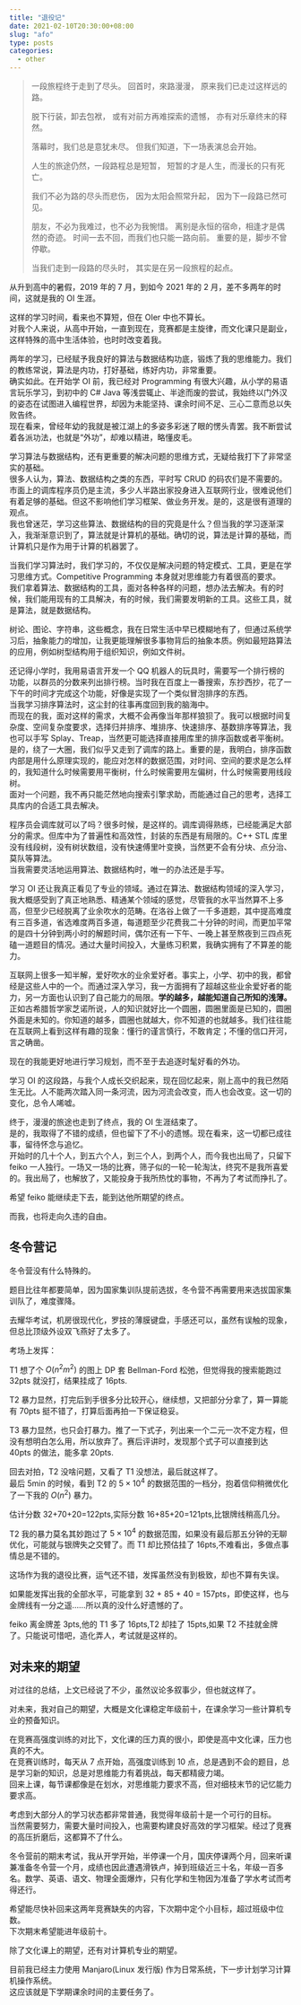 ```yaml
---
title: "退役记"
date: 2021-02-10T20:30:00+08:00
slug: "afo"
type: posts
categories:
  - other
---
```



> 一段旅程终于走到了尽头。
> 回首时，來路漫漫，
> 原来我们已走过这样远的路。
>
> 脱下行装，卸去包袱，
> 或有对前方再难探索的遗憾，
> 亦有对乐章终末的释然。
>
> 落幕时，我们总是意犹未尽。
> 但我们知道，下一场表演总会开始。
>
> 人生的旅途仍然，一段路程总是短暂，
> 短暂的才是人生，而漫长的只有死亡。
>
> 我们不必为路的尽头而悲伤，
> 因为太阳会照常升起，
> 因为下一段路已然可见。
>
> 朋友，不必为我难过，也不必为我惋惜。
> 离别是永恒的宿命，相逢才是偶然的奇迹。
> 时间一去不回，而我们也只能一路向前。
> 重要的是，脚步不曾停歇。
>
> 当我们走到一段路的尽头时，
> 其实是在另一段旅程的起点。
>

从升到高中的暑假，2019 年的 7 月，到如今 2021 年的 2 月，差不多两年的时间，这就是我的 OI 生涯。

这样的学习时间，看来也不算短，但在 OIer 中也不算长。  
对我个人来说，从高中开始，一直到现在，竞赛都是主旋律，而文化课只是副业，这样特殊的高中生活体验，也时时改变着我。

两年的学习，已经赋予我良好的算法与数据结构功底，锻炼了我的思维能力。我们的教练常说，算法是内功，打好基础，练好内功，非常重要。  
确实如此。在开始学 OI 前，我已经对 Programming 有很大兴趣，从小学的易语言玩乐学习，到初中的 C# Java 等浅尝辄止、半途而废的尝试，我始终以门外汉的姿态在试图进入编程世界，却因为未能坚持、课余时间不足、三心二意而总以失败告终。  
现在看来，曾经年幼的我就是被江湖上的多姿多彩迷了眼的愣头青罢。我不断尝试着各派功法，也就是“外功”，却难以精进，略懂皮毛。

学习算法与数据结构，还有更重要的解决问题的思维方式，无疑给我打下了非常坚实的基础。  
很多人认为，算法、数据结构之类的东西，平时写 CRUD 的码农们是不需要的。  
市面上的调库程序员仍是主流，多少人半路出家投身进入互联网行业，很难说他们有着足够的基础。但这不影响他们学习框架、做业务开发。是的，这是很有道理的观点。  
我也曾迷茫，学习这些算法、数据结构的目的究竟是什么？但当我的学习逐渐深入，我渐渐意识到了，算法就是计算机的基础。确切的说，算法是计算的基础，而计算机只是作为用于计算的机器罢了。

当我们学习算法时，我们学习的，不仅仅是解决问题的特定模式、工具，更是在学习思维方式。Competitive Programming  本身就对思维能力有着很高的要求。  
我们拿着算法、数据结构的工具，面对各种各样的问题，想办法去解决。有的时候，我们能用现有的工具解决，有的时候，我们需要发明新的工具。这些工具，就是算法，就是数据结构。  

树论、图论、字符串，这些概念，我在日常生活中早已模糊地有了，但通过系统学习后，抽象能力的增加，让我更能理解很多事物背后的抽象本质。例如最短路算法的应用，例如树型结构用于组织知识，例如文件树。  

还记得小学时，我用易语言开发一个 QQ 机器人的玩具时，需要写一个排行榜的功能，以群员的分数来列出排行榜。当时我在百度上一番搜索，东抄西抄，花了一下午的时间才完成这个功能，好像是实现了一个类似冒泡排序的东西。  
当我学习排序算法时，这尘封的往事再度回到我的脑海中。  
而现在的我，面对这样的需求，大概不会再像当年那样狼狈了。我可以根据时间复杂度、空间复杂度要求，选择归并排序、堆排序、快速排序、基数排序等算法，我也可以手写 Splay、Treap，当然更可能选择直接用库里的排序函数或者平衡树。  
是的，绕了一大圈，我们似乎又走到了调库的路上。重要的是，我明白，排序函数内部是用什么原理实现的，能应对怎样的数据范围，对时间、空间的要求是怎么样的，我知道什么时候需要用平衡树，什么时候需要用左偏树，什么时候需要用线段树。  
面对一个问题，我不再只能茫然地向搜索引擎求助，而能通过自己的思考，选择工具库内的合适工具去解决。  

程序员会调库就可以了吗？很多时候，是这样的。调库调得熟练，已经能满足大部分的需求。但库中为了普遍性和高效性，封装的东西是有局限的。C++ STL 库里没有线段树，没有树状数组，没有快速傅里叶变换，当然更不会有分块、点分治、莫队等算法。  
当我需要灵活地运用算法、数据结构时，唯一的办法还是手写。  

学习 OI 还让我真正看见了专业的领域。通过在算法、数据结构领域的深入学习，我大概感受到了真正地熟悉、精通某个领域的感觉，尽管我的水平当然算不上多高，但至少已经脱离了业余吹水的范畴。在洛谷上做了一千多道题，其中提高难度有三百多道，省选难度两百多道，每道题至少花费我二十分钟的时间，而更加平常的是四十分钟到两小时的解题时间，偶尔还有一下午、一晚上甚至熬夜到三四点死磕一道题目的情况。通过大量时间投入，大量练习积累，我确实拥有了不算差的能力。  

互联网上很多一知半解，爱好吹水的业余爱好者。事实上，小学、初中的我，都曾经是这些人中的一个。而通过深入学习，我一方面拥有了超越这些业余爱好者的能力，另一方面也认识到了自己能力的局限。**学的越多，越能知道自己所知的浅薄。** 正如古希腊哲学家芝诺所说，人的知识就好比一个圆圈，圆圈里面是已知的，圆圈外面是未知的。你知道的越多，圆圈也就越大，你不知道的也就越多。我们往往能在互联网上看到这样有趣的现象：懂行的谨言慎行，不敢肯定；不懂的信口开河，言之确凿。  

现在的我能更好地进行学习规划，而不至于去追逐时髦好看的外功。

学习 OI 的这段路，与我个人成长交织起来，现在回忆起来，刚上高中的我已然陌生无比。人不能两次踏入同一条河流，因为河流会改变，而人也会改变。这一切的变化，总令人唏嘘。

终于，漫漫的旅途也走到了终点，我的 OI 生涯结束了。  
是的，我取得了不错的成绩，但也留下了不小的遗憾。现在看来，这一切都已成往事，留待怀念与追忆。  
开始时的几十个人，到五六个人，到三个人，到两个人，而今我也出局了，只留下 feiko 一人独行。一场又一场的比赛，筛子似的一轮一轮淘汰，终究不是我所喜爱的。我出局了，也解放了，又能投身于我所热忱的事物，不再为了考试而挣扎了。  

希望 feiko 能继续走下去，能到达他所期望的终点。

而我，也将走向久违的自由。

## 冬令营记

冬令营没有什么特殊的。

题目比往年都要简单，因为国家集训队提前选拔，冬令营不再需要用来选拔国家集训队了，难度骤降。

去耀华考试，机房很现代化，罗技的薄膜键盘，手感还可以，虽然有误触的现象，但总比顶级外设双飞燕好了太多了。

考场上发挥：

T1 想了个 $O(n^2m^2)$ 的图上 DP 套 Bellman-Ford 松弛，但觉得我的搜索能跑过 32pts 就没打，结果挂成了 16pts.

T2 暴力显然，打完后到手很多分比较开心，继续想，又把部分分拿了，算一算能有 70pts 挺不错了，打算后面再拍一下保证稳妥。

T3 暴力显然，也只会打暴力。推了一下式子，列出来一个二元一次不定方程，但没有想明白怎么用，所以放弃了。赛后评讲时，发现那个式子可以直接到达 40pts 的做法，能多拿 20pts.

回去对拍，T2 没啥问题，又看了 T1 没想法，最后就这样了。  
最后 5min 的时候，看到 T2 的 $5 \times 10^4$  的数据范围的一档分，抱着信仰稍微优化了一下我的 $O(n^2)$ 暴力。

估计分数 32+70+20=122pts,实际分数 16+85+20=121pts,比银牌线稍高几分。

T2 我的暴力莫名其妙跑过了 $5 \times 10^4$ 的数据范围，如果没有最后那五分钟的无聊优化，可能就与银牌失之交臂了。而 T1 却比预估挂了 16pts,不难看出，多做点事情总是不错的。

这场作为我的退役比赛，运气还不错，发挥虽然没有到极致，却也不算有失误。

如果能发挥出我的全部水平，可能拿到 32 + 85 + 40 = 157pts，即使这样，也与金牌线有一分之遥……所以真的没什么好遗憾的了。

feiko 离金牌差 3pts,他的 T1 多了 16pts,T2 却挂了 15pts,如果 T2 不挂就金牌了。只能说可惜吧，造化弄人，考试就是这样的。

## 对未来的期望

对过往的总结，上文已经说了不少，虽然议论多叙事少，但也就这样了。

对未来，我对自己的期望，大概是文化课稳定年级前十，在课余学习一些计算机专业的预备知识。

在竞赛高强度训练的对比下，文化课的压力真的很小，即使是高中文化课，压力也真的不大。  
在竞赛训练时，每天从 7 点开始，高强度训练到 10 点，总是遇到不会的题目，总是学习新的知识，总是对思维能力有着挑战，每天都精疲力竭。  
回来上课，每节课都像是在划水，对思维能力要求不高，但对细枝末节的记忆能力要求高。

考虑到大部分人的学习状态都非常普通，我觉得年级前十是一个可行的目标。  
当然需要努力，需要大量时间投入，也需要构建良好高效的学习框架。经过了竞赛的高压折磨后，这都算不了什么。

冬令营前的期末考试，我从开学开始，半停课一个月，国庆停课两个月，回来听课兼准备冬令营一个月，成绩也因此遭遇滑铁卢，掉到班级近三十名，年级一百多名。数学、英语、语文、物理全面爆炸，只有化学和生物因为准备了学水考试而考得还行。  

希望能尽快补回来这两年竞赛缺失的内容，下次期中定个小目标，超过班级中位数。  
下次期末希望能进年级前十。

除了文化课上的期望，还有对计算机专业的期望。

目前我已经主力使用 Manjaro(Linux 发行版) 作为日常系统，下一步计划学习计算机操作系统。  
这应该就是下学期课余时间的主要任务了。